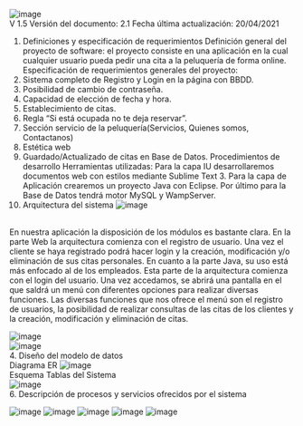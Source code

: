 ![image](https://github.com/FaridAmagua/Proyecto-Peluqueria/assets/98462673/8845d5bd-1fd9-4863-b544-ffa2e84a4636) 
<br>
V 1.5
Versión del documento: 2.1
Fecha última actualización: 20/04/2021
1. Definiciones y especificación de requerimientos
Definición general del proyecto de software: el proyecto consiste en una aplicación en la cual cualquier usuario pueda pedir una cita a la peluquería de forma online.
Especificación de requerimientos generales del proyecto:
1.	Sistema completo de Registro y Login en la página con BBDD.
2.	Posibilidad de cambio de contraseña. 
3.	Capacidad de elección de fecha y hora. 
4.	Establecimiento de citas. 
5.	Regla “Si está ocupada no te deja reservar”. 
6.	Sección servicio de la peluquería(Servicios, Quienes somos, Contactanos) 
7.	Estética web
8.	Guardado/Actualizado de citas en Base de Datos. 
Procedimientos de desarrollo
Herramientas utilizadas: Para la capa IU desarrollaremos documentos web con estilos mediante Sublime Text 3. Para la capa de Aplicación crearemos un proyecto Java con Eclipse. Por último para la Base de Datos tendrá motor MySQL y WampServer.
2. Arquitectura del sistema
![image](https://github.com/FaridAmagua/Proyecto-Peluqueria/assets/98462673/ef53fc1d-c4dd-4f59-be4b-c2c5f89f0697)


<br>
En nuestra aplicación la disposición de los módulos es bastante clara. En la parte Web la arquitectura comienza con el registro de usuario. Una vez el cliente se haya registrado podrá hacer login y la creación, modificación y/o eliminación de sus citas personales.
En cuanto a la parte Java, su uso está más enfocado al de los empleados. Esta parte de la arquitectura comienza con el login del usuario. Una vez accedamos, se abrirá una pantalla en el que saldrá un menú con diferentes opciones para realizar diversas funciones. Las diversas funciones que nos ofrece el menú son el registro de usuarios, la posibilidad de realizar consultas de las citas de los clientes y la creación, modificación y eliminación de citas.

![image](https://github.com/FaridAmagua/Proyecto-Peluqueria/assets/98462673/b43c072e-2dac-4c08-876e-cddc96788dd8)
<br>
![image](https://github.com/FaridAmagua/Proyecto-Peluqueria/assets/98462673/5845f238-05f2-4213-86de-e729ff7f6c12)
<br>
4. Diseño del modelo de datos
<br>
 Diagrama ER
![image](https://github.com/FaridAmagua/Proyecto-Peluqueria/assets/98462673/1feb299a-4379-46ce-ab1d-431e9138b957)
<br>
Esquema Tablas del Sistema
<br>
![image](https://github.com/FaridAmagua/Proyecto-Peluqueria/assets/98462673/1fb44663-9f71-4718-a284-af2a53f08d65)
<br>
6. Descripción de procesos y servicios ofrecidos por el sistema
<br>

![image](https://github.com/FaridAmagua/Proyecto-Peluqueria/assets/98462673/ef820f33-2a77-4a60-88ad-ad4d1ebc3cb7)
![image](https://github.com/FaridAmagua/Proyecto-Peluqueria/assets/98462673/be38c225-5c68-4ee9-81a2-607770d719b0)
![image](https://github.com/FaridAmagua/Proyecto-Peluqueria/assets/98462673/d62fd802-a006-420b-95fc-e9cf672f2b98)
![image](https://github.com/FaridAmagua/Proyecto-Peluqueria/assets/98462673/354fb75b-142b-4dc3-a61f-d1172bfc52de)
![image](https://github.com/FaridAmagua/Proyecto-Peluqueria/assets/98462673/26c965a3-6498-41df-b602-c3dc16edebbd)



